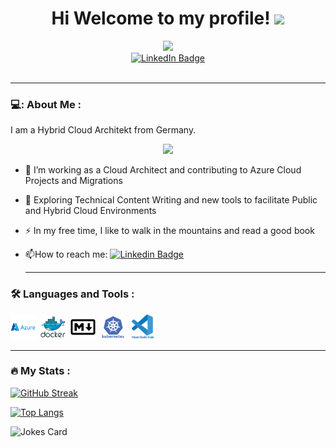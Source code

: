   <h1 align="center">
  Hi Welcome to my profile!
  <img src="https://media.giphy.com/media/hvRJCLFzcasrR4ia7z/giphy.gif" width="30px"/>
</h1>
  </div>


<div id="header" align="center">
  <img src="https://media0.giphy.com/media/3kPDmoWdBpQPNhCnUG/giphy.gif?cid=ecf05e47k06say0go6evcbnrc2moiyqlikns6mwsoga77565&rid=giphy.gif&ct=s" width="100"/>
</div>

<div id="badges" align="center">
  <a href="https://www.linkedin.com/in/scrob-nica-septimiu">
    <img src="https://img.shields.io/badge/LinkedIn-blue?style=for-the-badge&logo=linkedin&logoColor=white" alt="LinkedIn Badge"/>
  </a>
 </div>
 
<div align="center">
 <img src="https://komarev.com/ghpvc/?username=SeptimiuSN&style=flat-square&color=blue" alt=""/>
 </div>

---

### 💻: About Me :
  
   I am a Hybrid Cloud Architekt from Germany.
 <div id="badges" align="center">
  <a href="https://www.linkedin.com/in/scrob-nica-septimiu">
 <img src="https://media1.giphy.com/media/dWesBcTLavkZuG35MI/giphy.gif?cid=790b761121e4405b432ccfabdac831298e7a5d72f9db39e3&rid=giphy.gif&ct=g"> 
 </a>
 </div>
  
- :telescope: I’m working as a Cloud Architect and contributing to Azure Cloud Projects and Migrations

- :seedling: Exploring Technical Content Writing and new tools to facilitate Public and Hybrid Cloud Environments

- :zap: In my free time, I like to walk in the mountains and read a good book

- :mailbox:How to reach me: [![Linkedin Badge](https://img.shields.io/badge/LinkedIn-blue?style=for-the-badge&logo=linkedin&logoColor=white)](https://www.linkedin.com/in/scrob-nica-septimiu)
  
  ---

### :hammer_and_wrench: Languages and Tools :
  <div>
  <img src="https://github.com/devicons/devicon/blob/master/icons/azure/azure-original-wordmark.svg" title="Azure" alt="Azure" width="40" height="40"/>&nbsp;
  <img src="https://github.com/devicons/devicon/blob/master/icons/docker/docker-original-wordmark.svg" title="Docker" alt="Docker" width="40" height="40"/>&nbsp;
  <img src="https://github.com/devicons/devicon/blob/master/icons/markdown/markdown-original.svg" title="Markdown" alt="Markdown" width="40" height="40"/>&nbsp;
  <img src="https://raw.githubusercontent.com/devicons/devicon/1119b9f84c0290e0f0b38982099a2bd027a48bf1/icons/kubernetes/kubernetes-plain-wordmark.svg" title="Kubernetes" alt="Kubernetes" width="40" height="40"/>&nbsp;
  <img src="https://github.com/devicons/devicon/blob/master/icons/vscode/vscode-original-wordmark.svg" title="VSCode" alt="VSCode" width="40" height="40"/>&nbsp;
  </div>

---

### :fire: My Stats :

 [![GitHub Streak](http://github-readme-streak-stats.herokuapp.com?user=SeptimiuSN&theme=dark&background=000000)](https://git.io/streak-stats)
 
 [![Top Langs](https://github-readme-stats.vercel.app/api/top-langs/?username=SeptimiuSN&layout=compact&theme=vision-friendly-dark)](https://github.com/anuraghazra/github-readme-stats)
 
<!-- HTML -->
<img src="https://readme-jokes.vercel.app/api" alt="Jokes Card" />

<!--
**SSeptimiu/SSeptimiu** is a ✨ _special_ ✨ repository because its `README.md` (this file) appears on your GitHub profile.

Here are some ideas to get you started:

- 🔭 I’m currently working on ...
- 🌱 I’m currently learning ...
- 👯 I’m looking to collaborate on ...
- 🤔 I’m looking for help with ...
- 💬 Ask me about ...
- 📫 How to reach me: ...
- 😄 Pronouns: ...
- ⚡ Fun fact: ...
-->
